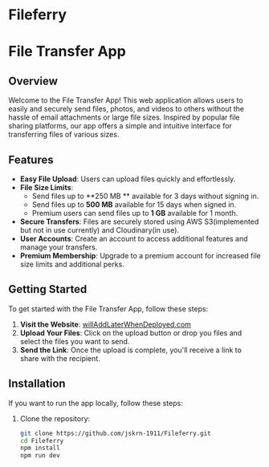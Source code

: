 # Fileferry
# File Transfer App
## Overview

Welcome to the File Transfer App! This web application allows users to easily and securely send files, photos, and videos to others without the hassle of email attachments or large file sizes. Inspired by popular file sharing platforms, our app offers a simple and intuitive interface for transferring files of various sizes.

## Features

- **Easy File Upload**: Users can upload files quickly and effortlessly.
- **File Size Limits**: 
  - Send files up to **250 MB ** available for 3 days without signing in.
  - Send files up to **500 MB** available for 15 days when signed in.
  - Premium users can send files up to **1 GB** available for 1 month.
- **Secure Transfers**: Files are securely stored using AWS S3(implemented but not in use currently) and Cloudinary(in use).
- **User Accounts**: Create an account to access additional features and manage your transfers.
- **Premium Membership**: Upgrade to a premium account for increased file size limits and additional perks.

## Getting Started

To get started with the File Transfer App, follow these steps:

1. **Visit the Website**: [willAddLaterWhenDeployed.com](#)
2. **Upload Your Files**: Click on the upload button or drop you files and select the files you want to send.
3. **Send the Link**: Once the upload is complete, you'll receive a link to share with the recipient.

## Installation

If you want to run the app locally, follow these steps:

1. Clone the repository:
   ```bash
   git clone https://github.com/jskrn-1911/Fileferry.git
   cd Fileferry
   npm install
   npm run dev
